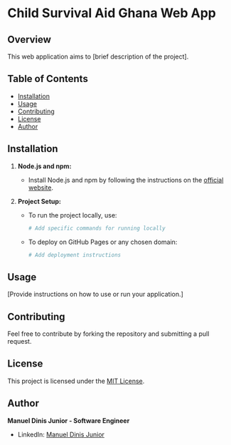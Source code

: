 # Child Survival Aid Ghana Web App

## Overview

This web application aims to [brief description of the project].

## Table of Contents

- [Installation](#installation)
- [Usage](#usage)
- [Contributing](#contributing)
- [License](#license)
- [Author](#author)

## Installation

1. **Node.js and npm:**
   - Install Node.js and npm by following the instructions on the [official website](https://nodejs.org/).

2. **Project Setup:**
   - To run the project locally, use:
     ```bash
     # Add specific commands for running locally
     ```

   - To deploy on GitHub Pages or any chosen domain:
     ```bash
     # Add deployment instructions
     ```

## Usage

[Provide instructions on how to use or run your application.]

## Contributing

Feel free to contribute by forking the repository and submitting a pull request.

## License

This project is licensed under the [MIT License](https://opensource.org/licenses/MIT).

## Author

**Manuel Dinis Junior - Software Engineer**
- LinkedIn: [Manuel Dinis Junior](https://www.linkedin.com/in/manuel-dinis-junior/)

